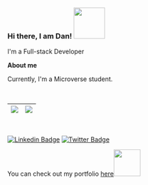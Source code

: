 ### Hi there, I am Dan! <img src="https://media.giphy.com/media/26Fxy3Iz1ari8oytO/giphy.gif" width="70">

I'm a Full-stack Developer 

**About me**

Currently, I'm a Microverse student.

<br/>

| <a href="https://github.com/akucintavalent"><img align="center" src="https://github-readme-stats.vercel.app/api/top-langs/?username=akucintavalent&layout=compact" /></a> | <a href="https://github.com/akucintavalent"><img align="center" src="https://github-readme-stats.vercel.app/api?username=akucintavalent&show_icons=true&include_all_commits=true&theme=midnight-purple" /></a> |
| ------------- | ------------- |

<br/>

[![Linkedin Badge](https://img.shields.io/badge/-Bohdan%20Shcherbak-blue?style=flat-square&logo=Linkedin&logoColor=white&link=https://www.linkedin.com/in/bohdan-shcherbak/)](https://www.linkedin.com/in/bohdan-shcherbak/)
[![Twitter Badge](https://img.shields.io/badge/-@ibodi828-1ca0f1?style=flat-square&labelColor=1ca0f1&logo=twitter&logoColor=white&link=https://twitter.com/ibodi828)](https://twitter.com/ibodi828)

<p>You can check out my portfolio <a href="https://akucintavalent.github.io/my-portfolio/">here</a><img src="https://media.giphy.com/media/cKPse5DZaptID3YAMK/giphy.gif" width="60"></p>





<!--
**akucintavalent/akucintavalent** is a ✨ _special_ ✨ repository because its `README.md` (this file) appears on your GitHub profile.

Here are some ideas to get you started:

- 🔭 I’m currently working on ...
- 🌱 I’m currently learning ...
- 👯 I’m looking to collaborate on ...
- 🤔 I’m looking for help with ...
- 💬 Ask me about ...
- 📫 How to reach me: ...
- 😄 Pronouns: ...
- ⚡ Fun fact: ...
-->
